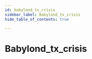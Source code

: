 ```yaml
---
id: babylond_tx_crisis
sidebar_label: Babylond_tx_crisis
hide_table_of_contents: true

---
```


# Babylond_tx_crisis